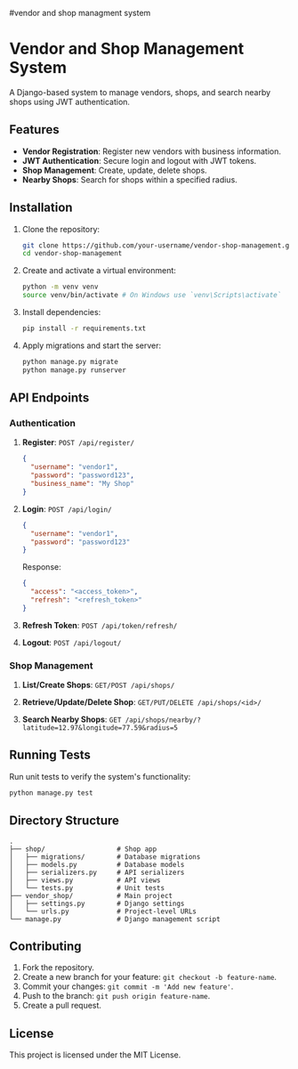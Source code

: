 #vendor and shop managment system
# Vendor and Shop Management System

A Django-based system to manage vendors, shops, and search nearby shops using JWT authentication.

## Features

- **Vendor Registration**: Register new vendors with business information.
- **JWT Authentication**: Secure login and logout with JWT tokens.
- **Shop Management**: Create, update, delete shops.
- **Nearby Shops**: Search for shops within a specified radius.

## Installation

1. Clone the repository:

   ```bash
   git clone https://github.com/your-username/vendor-shop-management.git
   cd vendor-shop-management
   ```

2. Create and activate a virtual environment:

   ```bash
   python -m venv venv
   source venv/bin/activate # On Windows use `venv\Scripts\activate`
   ```

3. Install dependencies:

   ```bash
   pip install -r requirements.txt
   ```

4. Apply migrations and start the server:

   ```bash
   python manage.py migrate
   python manage.py runserver
   ```

## API Endpoints

### Authentication

1. **Register**: `POST /api/register/`
   ```json
   {
     "username": "vendor1",
     "password": "password123",
     "business_name": "My Shop"
   }
   ```

2. **Login**: `POST /api/login/`
   ```json
   {
     "username": "vendor1",
     "password": "password123"
   }
   ```

   Response:
   ```json
   {
     "access": "<access_token>",
     "refresh": "<refresh_token>"
   }
   ```

3. **Refresh Token**: `POST /api/token/refresh/`

4. **Logout**: `POST /api/logout/`

### Shop Management

1. **List/Create Shops**: `GET/POST /api/shops/`

2. **Retrieve/Update/Delete Shop**: `GET/PUT/DELETE /api/shops/<id>/`

3. **Search Nearby Shops**: `GET /api/shops/nearby/?latitude=12.97&longitude=77.59&radius=5`

## Running Tests

Run unit tests to verify the system's functionality:

```bash
python manage.py test
```

## Directory Structure

```
.
├── shop/                  # Shop app
│   ├── migrations/        # Database migrations
│   ├── models.py          # Database models
│   ├── serializers.py     # API serializers
│   ├── views.py           # API views
│   └── tests.py           # Unit tests
├── vendor_shop/           # Main project
│   ├── settings.py        # Django settings
│   └── urls.py            # Project-level URLs
└── manage.py              # Django management script
```

## Contributing

1. Fork the repository.
2. Create a new branch for your feature: `git checkout -b feature-name`.
3. Commit your changes: `git commit -m 'Add new feature'`.
4. Push to the branch: `git push origin feature-name`.
5. Create a pull request.

## License

This project is licensed under the MIT License.

